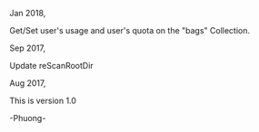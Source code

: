 Jan 2018,

Get/Set user's usage and user's quota on the "bags" Collection.

Sep 2017,

Update reScanRootDir

Aug 2017,

This is version 1.0

-Phuong-

